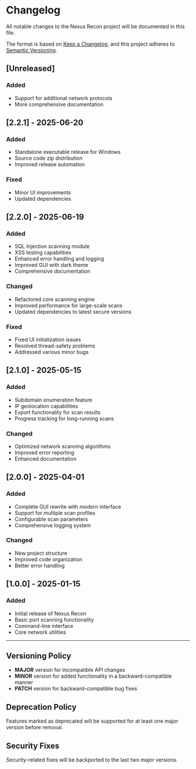 # Changelog

All notable changes to the Nexus Recon project will be documented in this file.

The format is based on [Keep a Changelog](https://keepachangelog.com/en/1.0.0/),
and this project adheres to [Semantic Versioning](https://semver.org/spec/v2.0.0.html).

## [Unreleased]
### Added
- Support for additional network protocols
- More comprehensive documentation

## [2.2.1] - 2025-06-20
### Added
- Standalone executable release for Windows
- Source code zip distribution
- Improved release automation

### Fixed
- Minor UI improvements
- Updated dependencies

## [2.2.0] - 2025-06-19
### Added
- SQL Injection scanning module
- XSS testing capabilities
- Enhanced error handling and logging
- Improved GUI with dark theme
- Comprehensive documentation

### Changed
- Refactored core scanning engine
- Improved performance for large-scale scans
- Updated dependencies to latest secure versions

### Fixed
- Fixed UI initialization issues
- Resolved thread-safety problems
- Addressed various minor bugs

## [2.1.0] - 2025-05-15
### Added
- Subdomain enumeration feature
- IP geolocation capabilities
- Export functionality for scan results
- Progress tracking for long-running scans

### Changed
- Optimized network scanning algorithms
- Improved error reporting
- Enhanced documentation

## [2.0.0] - 2025-04-01
### Added
- Complete GUI rewrite with modern interface
- Support for multiple scan profiles
- Configurable scan parameters
- Comprehensive logging system

### Changed
- New project structure
- Improved code organization
- Better error handling

## [1.0.0] - 2025-01-15
### Added
- Initial release of Nexus Recon
- Basic port scanning functionality
- Command-line interface
- Core network utilities

---

## Versioning Policy

- **MAJOR** version for incompatible API changes
- **MINOR** version for added functionality in a backward-compatible manner
- **PATCH** version for backward-compatible bug fixes

## Deprecation Policy

Features marked as deprecated will be supported for at least one major version before removal.

## Security Fixes

Security-related fixes will be backported to the last two major versions.
